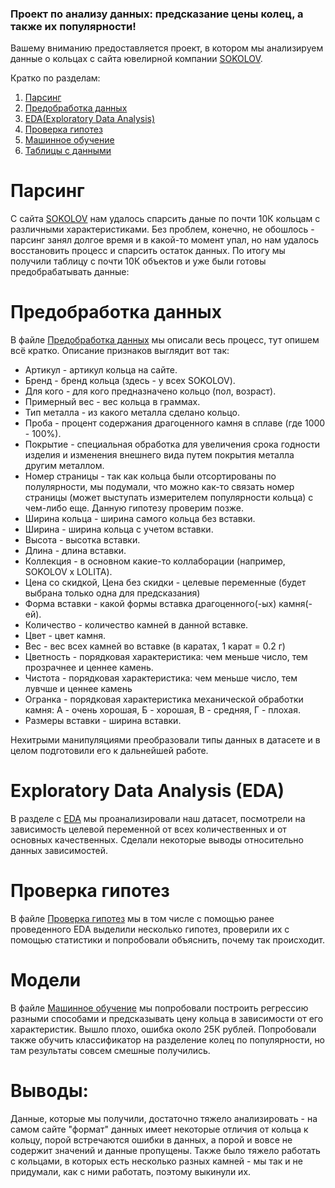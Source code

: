 ### Проект по анализу данных: предсказание цены колец, а также их популярности!
Вашему вниманию предоставляется проект, в котором мы анализируем данные о кольцах с сайта ювелирной компании [SOKOLOV](https://sokolov.ru/).

Кратко по разделам:
1. [Парсинг](parser.ipynb)
2. [Предобработка данных](Предобработка_данных.ipynb)
3. [EDA(Exploratory Data Analysis)](EDA.ipynb)
4. [Проверка гипотез](Проверка_гипотез.ipynb)
5. [Машинное обучение](Models.ipynb)
6. [Таблицы с данными](Data/)

# Парсинг
С сайта [SOKOLOV](https://sokolov.ru/) нам удалось спарсить даные по почти 10К кольцам с различными характеристиками. Без проблем, конечно, не обошлось - парсинг занял долгое время и в какой-то момент упал, но нам удалось восстановить процесс и спарсить остаток данных. По итогу мы получили таблицу с почти 10К объектов и уже были готовы предобрабатывать данные:

# Предобработка данных
В файле [Предобработка данных](Предобработка_данных.ipynb) мы описали весь процесс, тут опишем всё кратко. Описание признаков выглядит вот так:
- Артикул - артикул кольца на сайте.
- Бренд - бренд кольца (здесь - у всех SOKOLOV).
- Для кого - для кого предназначено кольцо (пол, возраст).
- Примерный вес - вес кольца в граммах.
- Тип металла - из какого металла сделано кольцо.
- Проба - процент содержания драгоценного камня в сплаве (где 1000 - 100%).
- Покрытие - специальная обработка для увеличения срока годности изделия и изменения внешнего вида путем покрытия металла другим металлом.
- Номер страницы - так как кольца были отсортированы по полулярности, мы подумали, что можно как-то связать номер страницы (может выступать измерителем популярности кольца) с чем-либо еще. Данную гипотезу проверим позже.
- Ширина кольца - ширина самого кольца без вставки.
- Ширина - ширина кольца с учетом вставки.
- Высота - высотка вставки.
- Длина - длина вставки.
- Коллекция - в основном какие-то коллаборации (например, SOKOLOV x LOLITA).
- Цена со скидкой, Цена без скидки - целевые переменные (будет выбрана только одна для предсказания)
- Форма вставки - какой формы вставка драгоценного(-ых) камня(-ей).
- Количество - количество камней в данной вставке.
- Цвет - цвет камня.
- Вес - вес всех камней во вставке (в каратах, 1 карат = 0.2 г)
- Цветность - порядковая характеристика: чем меньше число, тем прозрачнее и ценнее камень.
- Чистота - порядковая характеристика: чем меньше число, тем лувчше и ценнее камень
- Огранка - порядковая характеристика механической обработки камня: А - очень хорошая, Б - хорошая, В - средняя, Г - плохая.
- Размеры вставки - ширина вставки.

Нехитрыми манипуляциями преобразовали типы данных в датасете и в целом подготовили его к дальнейшей работе.

# Exploratory Data Analysis (EDA)
В разделе с [EDA](EDA.ipynb) мы проанализировали наш датасет, посмотрели на зависимость целевой переменной от всех количественных и от основных качественных. Сделали некоторые выводы относительно данных зависимостей.

# Проверка гипотез
В файле [Проверка гипотез](Проверка_гипотез.ipynb) мы в том числе с помощью ранее проведенного EDA выделили несколько гипотез, проверили их с помощью статистики и попробовали объяснить, почему так происходит. 

# Модели
В файле [Машинное обучение](Models.ipynb) мы попробовали построить регрессию разными способами и предсказывать цену кольца в зависимости от его характеристик. Вышло плохо, ошибка около 25К рублей. Попробовали также обучить классификатор на разделение колец по популярности, но там результаты совсем смешные получились.

# Выводы:
Данные, которые мы получили, достаточно тяжело анализировать - на самом сайте "формат" данных имеет некоторые отличия от кольца к кольцу, порой встречаются ошибки в данных, а порой и вовсе не содержит значений и данные пропущены. Также было тяжело работать с кольцами, в которых есть несколько разных камней - мы так и не придумали, как с ними работать, поэтому выкинули их. 



